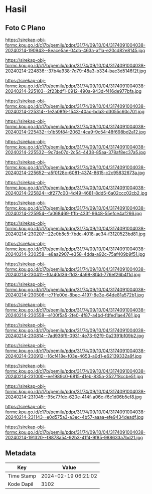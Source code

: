 # Hasil

## Foto C Plano

https://sirekap-obj-formc.kpu.go.id/c17b/pemilu/pdpr/31/74/09/10/04/3174091004038-20240214-190943--8eace5ae-04cb-463a-af1a-e20cd82e8145.jpg

https://sirekap-obj-formc.kpu.go.id/c17b/pemilu/pdpr/31/74/09/10/04/3174091004038-20240214-224836--37b4a938-7d79-48a3-b334-bac3d5146f2f.jpg

https://sirekap-obj-formc.kpu.go.id/c17b/pemilu/pdpr/31/74/09/10/04/3174091004038-20240214-225103--2f23bdf1-0912-490a-943d-f416de977bfa.jpg

https://sirekap-obj-formc.kpu.go.id/c17b/pemilu/pdpr/31/74/09/10/04/3174091004038-20240214-225314--1e2a08f6-1543-40ac-bda3-d3055c60c701.jpg

https://sirekap-obj-formc.kpu.go.id/c17b/pemilu/pdpr/31/74/09/10/04/3174091004038-20240214-225432--b1b59f84-2062-4ca9-9c54-48f698bd2a12.jpg

https://sirekap-obj-formc.kpu.go.id/c17b/pemilu/pdpr/31/74/09/10/04/3174091004038-20240214-225532--9c7de07d-2c54-4438-85aa-378af8ec37a5.jpg

https://sirekap-obj-formc.kpu.go.id/c17b/pemilu/pdpr/31/74/09/10/04/3174091004038-20240214-225652--a5f0f28c-6081-4374-8615-c2c95832673a.jpg

https://sirekap-obj-formc.kpu.go.id/c17b/pemilu/pdpr/31/74/09/10/04/3174091004038-20240214-225824--df277c00-4d49-4681-8dd5-6a02ccc02cb2.jpg

https://sirekap-obj-formc.kpu.go.id/c17b/pemilu/pdpr/31/74/09/10/04/3174091004038-20240214-225954--fa068469-fffb-433f-9648-55efce4af266.jpg

https://sirekap-obj-formc.kpu.go.id/c17b/pemilu/pdpr/31/74/09/10/04/3174091004038-20240214-230207--22e0b8c5-7bdc-4018-ae34-f3120523bd81.jpg

https://sirekap-obj-formc.kpu.go.id/c17b/pemilu/pdpr/31/74/09/10/04/3174091004038-20240214-230258--e8aa2907-e358-4dda-a92c-75af409b9f51.jpg

https://sirekap-obj-formc.kpu.go.id/c17b/pemilu/pdpr/31/74/09/10/04/3174091004038-20240214-230411--f0a40d36-ffd3-4a98-8f4d-776ef26b4f1d.jpg

https://sirekap-obj-formc.kpu.go.id/c17b/pemilu/pdpr/31/74/09/10/04/3174091004038-20240214-230506--c71fe00d-8bec-4197-8e3e-64de81a572b1.jpg

https://sirekap-obj-formc.kpu.go.id/c17b/pemilu/pdpr/31/74/09/10/04/3174091004038-20240214-230558--e100f5a5-2fe0-4f87-a4bd-fdfed1ae4761.jpg

https://sirekap-obj-formc.kpu.go.id/c17b/pemilu/pdpr/31/74/09/10/04/3174091004038-20240214-230814--7ad936f9-0931-4e73-92f9-0a2391b109b2.jpg

https://sirekap-obj-formc.kpu.go.id/c17b/pemilu/pdpr/31/74/09/10/04/3174091004038-20240214-230912--16cf418e-f03e-4653-a0d1-e62139332a9f.jpg

https://sirekap-obj-formc.kpu.go.id/c17b/pemilu/pdpr/31/74/09/10/04/3174091004038-20240214-231000--ee1989c0-6815-41eb-835a-3527f8ccbe51.jpg

https://sirekap-obj-formc.kpu.go.id/c17b/pemilu/pdpr/31/74/09/10/04/3174091004038-20240214-231045--95c77fdc-620e-414f-a06c-f6c1d06b5ef8.jpg

https://sirekap-obj-formc.kpu.go.id/c17b/pemilu/pdpr/31/74/09/10/04/3174091004038-20240214-231143--e0d575a3-a3ec-4b57-aaaa-efe9434deadf.jpg

https://sirekap-obj-formc.kpu.go.id/c17b/pemilu/pdpr/31/74/09/10/04/3174091004038-20240214-191320--f8878a54-92b3-41f4-9f85-988633a7bd21.jpg


## Metadata

| Key        | Value               |
| ---------- | ------------------- |
| Time Stamp | 2024-02-19 06:21:02 |
| Kode Dapil | 3102                |




